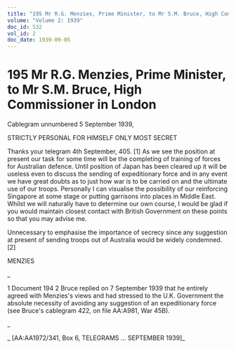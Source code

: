 ```yaml
---
title: "195 Mr R.G. Menzies, Prime Minister, to Mr S.M. Bruce, High Commissioner in London"
volume: "Volume 2: 1939"
doc_id: 532
vol_id: 2
doc_date: 1939-09-05
---
```


# 195 Mr R.G. Menzies, Prime Minister, to Mr S.M. Bruce, High Commissioner in London

Cablegram unnumbered 5 September 1939,

STRICTLY PERSONAL FOR HIMSELF ONLY MOST SECRET

Thanks your telegram 4th September, 405. [1] As we see the position at present our task for some time will be the completing of training of forces for Australian defence. Until position of Japan has been cleared up it will be useless even to discuss the sending of expeditionary force and in any event we have great doubts as to just how war is to be carried on and the ultimate use of our troops. Personally I can visualise the possibility of our reinforcing Singapore at some stage or putting garrisons into places in Middle East. Whilst we will naturally have to determine our own course, I would be glad if you would maintain closest contact with British Government on these points so that you may advise me.

Unnecessary to emphasise the importance of secrecy since any suggestion at present of sending troops out of Australia would be widely condemned. [2]

MENZIES

_

1 Document 194 2 Bruce replied on 7 September 1939 that he entirely agreed with Menzies's views and had stressed to the U.K. Government the absolute necessity of avoiding any suggestion of an expeditionary force (see Bruce's cablegram 422, on file AA:A981, War 45B).

_

_ [AA:AA1972/341, Box 6, TELEGRAMS ... SEPTEMBER 1939]_
